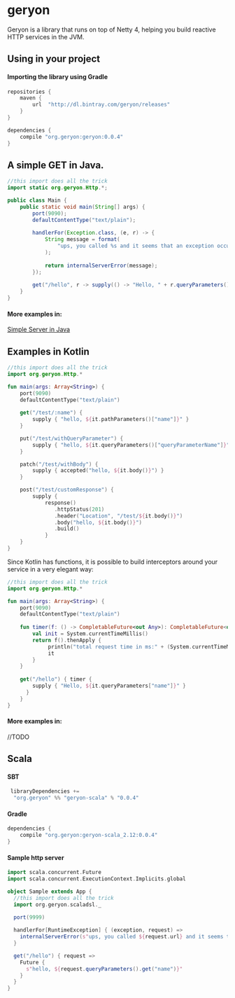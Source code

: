 # geryon
Geryon is a library that runs on top of Netty 4, helping you build reactive HTTP services in the JVM.

## Using in your project

#### Importing the library using Gradle
```groovy
repositories {
    maven {
        url  "http://dl.bintray.com/geryon/releases"
    }
}

dependencies {
    compile "org.geryon:geryon:0.0.4"
}
```

## A simple GET in Java.


```java
//this import does all the trick
import static org.geryon.Http.*;

public class Main {
    public static void main(String[] args) {
        port(9090);
        defaultContentType("text/plain");
        
        handlerFor(Exception.class, (e, r) -> {
            String message = format(
                "ups, you called %s and it seems that an exception occurred: %s", r.url(), e.getMessage()
            );
        
            return internalServerError(message);
        });
        
        get("/hello", r -> supply(() -> "Hello, " + r.queryParameters().get("name")));
    }
}
```

#### More examples in:

[Simple Server in Java](https://github.com/gabfssilva/geryon/tree/master/examples/src/main/java/org/geryon/examples/SimpleServer.java)

## Examples in Kotlin

```kotlin
//this import does all the trick
import org.geryon.Http.*

fun main(args: Array<String>) {
    port(9090)
    defaultContentType("text/plain")
    
    get("/test/:name") {
        supply { "hello, ${it.pathParameters()["name"]}" }
    }

    put("/test/withQueryParameter") {
        supply { "hello, ${it.queryParameters()["queryParameterName"]}" }
    }

    patch("/test/withBody") {
        supply { accepted("hello, ${it.body()}") }
    }

    post("/test/customResponse") {
        supply {
            response()
               .httpStatus(201)
               .header("Location", "/test/${it.body()}")
               .body("hello, ${it.body()}")
               .build()
            }
    }
}
```

Since Kotlin has functions, it is possible to build interceptors around your service in a very elegant way:

```kotlin
//this import does all the trick
import org.geryon.Http.*

fun main(args: Array<String>) {
    port(9090)
    defaultContentType("text/plain")
    
    fun timer(f: () -> CompletableFuture<out Any>): CompletableFuture<out Any> {
        val init = System.currentTimeMillis()
        return f().thenApply {
             println("total request time in ms:" + (System.currentTimeMillis() - init))
             it
        }
    }
    
    get("/hello") { timer {
        supply { "Hello, ${it.queryParameters["name"]}" }
      }
    }
}
```

#### More examples in:
//TODO

## Scala


#### SBT

```scala
 libraryDependencies +=
  "org.geryon" %% "geryon-scala" % "0.0.4"
```

#### Gradle

```groovy
dependencies {
    compile "org.geryon:geryon-scala_2.12:0.0.4"
}
```

#### Sample http server

```scala
import scala.concurrent.Future
import scala.concurrent.ExecutionContext.Implicits.global

object Sample extends App {
  //this import does all the trick
  import org.geryon.scaladsl._

  port(9999)
  
  handlerFor[RuntimeException] { (exception, request) =>
    internalServerError(s"ups, you called ${request.url} and it seems that an exception occurred: ${exception.getMessage}")
  }

  get("/hello") { request =>
    Future {
      s"hello, ${request.queryParameters().get("name")}"
    }
  }
}
```

